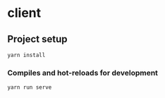 # client

## Project setup
```
yarn install
```

### Compiles and hot-reloads for development
```
yarn run serve
```
